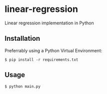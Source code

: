 # linear-regression
Linear regression implementation in Python

## Installation

Preferrably using a Python Virtual Environment:
```
$ pip install -r requirements.txt
```

## Usage

```
$ python main.py
```

